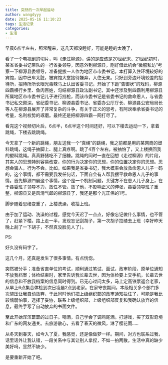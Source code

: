 ```yaml
---
title: 突然的一次早起运动
author: wangdyyy
date: 2025-05-16 11:10:23
tags: 生活记录
categories:
- 生活
---
```


早晨6点半左右，照常醒来，这几天都没睡好，可能是睡的太晚了，

看了一个电视剧的切片，叫《走过柳源》，讲的是应该是20世纪末、21世纪初时，某省省委书记带队的一行省委领导，因意外到柳源县，刚好借此机会“微服私访”考察一下柳源县委领导，准备提拔一人作为地区市市委书记。本打算入住环境较好的宾馆，因中巴车太脏，被宾馆大堂接待嫌弃，入住无果。只好到旁边环境较差的招待所，招待所所长眼光毒辣马上认出省委书记，开始了下跪“告御状”的戏码，柳源四霸横行乡里、鱼肉百姓，勾结柳源县政法副书记，其中还涉及到四霸利用柳源县所属地区市市委书记儿子进行挡枪，而该市委书记是省委书记的救命恩人，与省委书记私交颇深。省纪委书记、柳源县委书记、省委办公厅厅长、柳源县公安局局长等人在柳源县展开了非常复杂的斗争，有关于正义的思考，有阿谀奉承省委书记的考量，名利权势的琢磨。最终还是把柳源四霸一网打尽了。

看完这个视频切片后，6点半，6点半这个时间还好，可以下楼去运动一下，拿着跳绳，下楼去跳跳绳。

今天拿了一个新的跳绳，朋友送我一个“真绳”的跳绳，我之前都是用的某网商的塑料跳绳，这绳子抽脚上、腿上真疼啊。跳了4百个左右，被抽怕了，又上楼换回我的塑料跳绳。真真野猪吃不了细糠。跳绳的同时一直在回想《走过柳源》的片段，其实人的思想特别容易改变，你的行为决定你的思想，你的位置决定你的思想。思想会骗人，行为不会。比如，如果我是省委书记，我大概率会放救命恩人儿子一码的，这个事情，都不需要我发任何话，下面自会有人帮我摆平救命恩人儿子的事情。首先柳源四霸这个事情，这个是一个机制问题，关键方不在恩人儿子身上，在于县委班子领导不力，放任不管。放了他，不影响正义的伸张，县委领导班子重整，柳源县又是风清气郎的柳源县了，我还是那个光正伟的1号。

脚步随着思绪变重了，上楼洗澡，收拾上班。

由于加了运动、洗澡的过程，感觉今天迟了一点点，好像忘记做什么事情，也不管了，赶紧下楼。路上走一半，发现忘记刮胡子，第一次胡子拉碴去上班（幸好昨天晚上刮了一下胡子，不然真没脸见人了）。

PS:

好久没有码字了。

这几个月，还真是发生了很多事情。有点恍惚。

突然被分手；准备省直单位的考试，顺利通过笔试、面试，政审阶段，原单位通知不放我档案；体检结束时，家里告诉我长辈去世，因为体检要上交手机，长辈去世的信息和不放我档案的信息同时得到。已无心过问太多，马上定高铁票返会老家，从早上6点集合体检到次日凌晨2点到老家。在家守丧期间，本级相关多个部门多次施压让我自动放弃，于此同时他们把上级组织部的政审通知拦住了，可能是我比较懦弱怕事，选择了妥协，联系上级组织部，上级组织部反复和我确认放弃的信息，最终手写了自动放弃的书面文件。

至此开始浑浑噩噩的过日子。喝酒，自己学会了调鸡尾酒。打游戏，买了双影奇境和广东的网友通关。去旅游散心，去看了春天的微风，淋了樱花雨.....

从冬天到春天，如今入了夏，我感觉，还是像做梦一样。期间，对方也联系过我，话里话外让我认错，一段关系中与其让别人拿捏，不如一拍两散。生活中真的缺少美好吗，显然不缺少。

是要重新开始了吧。